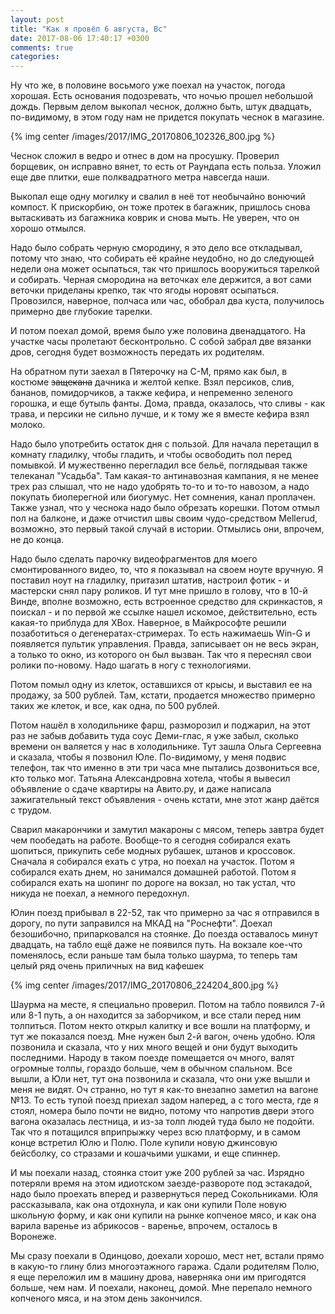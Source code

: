 ```yaml
---
layout: post
title: "Как я провёл 6 августа, Вс"
date: 2017-08-06 17:40:17 +0300
comments: true
categories: 
---
```

Ну что же, в половине восьмого уже поехал на участок, погода хорошая. Есть основания подозревать, что ночью прошел небольшой дождь. Первым делом выкопал чеснок, должно быть, штук двадцать, по-видимому, в этом году нам не придется покупать чеснок в магазине. 

{% img center /images/2017/IMG_20170806_102326_800.jpg %}

Чеснок сложил в ведро и отнес в дом на просушку. Проверил борщевик, он исправно вянет, то есть от Раундапа есть польза. Уложил еще две плитки, еше полквадратного метра навсегда наши.

Выкопал еще одну могилку и свалил в неё тот необычайно вонючий компост. К прискорбию, он тоже протек в багажник, пришлось снова вытаскивать из багажника коврик и снова мыть. Не уверен, что он хорошо отмылся.

Надо было собрать черную смородину, я это дело все откладывал, потому что знаю, что собирать её крайне неудобно, но до следующей недели она может осыпаться, так что пришлось вооружиться тарелкой и собирать. Черная смородина на веточках еле держится, а вот сами веточки приделаны крепко, так что ягоды норовят осыпаться. Провозился, наверное, полчаса или час, обобрал два куста, получилось примерно две глубокие тарелки. 

И потом поехал домой, время было уже половина двенадцатого. На участке часы пролетают бесконтрольно. С собой забрал две вязанки дров, сегодня будет возможность передать их родителям.

На обратном пути заехал в Пятерочку на С-М, прямо как был, в костюме ~~защекана~~ дачника и желтой кепке. Взял персиков, слив, бананов, помидорчиков, а также кефира, и непременно зеленого горошка, и еще бутыль фанты. Дома, правда, оказалось, что сливы - как трава, и персики не сильно лучше, и к тому же я вместе кефира взял молоко.

Надо было употребить остаток дня с пользой. Для начала перетащил в комнату гладилку, чтобы гладить, и чтобы освободить пол перед помывкой. И мужественно перегладил все бельё, поглядывая также телеканал "Усадьба". Там какая-то антинавозная кампания, я не менее трех раз слышал, что не надо удобрять то-то и то-то навозом, а надо покупать биоперегной или биогумус. Нет сомнения, канал проплачен. Также узнал, что у чеснока надо было обрезать корешки. Потом отмыл пол на балконе, и даже отчистил швы своим чудо-средством Mellerud, возможно, это первый такой случай в истории. Отмылись они, впрочем, не до конца.

Надо было сделать парочку видеофрагментов для моего смонтированного видео, то, что я показывал на своем ноуте вручную. Я поставил ноут на гладилку, притазил штатив, настроил фотик - и мастерски снял пару роликов. И тут мне пришло в голову, что в 10-й Винде, вполне возможно, есть встроенное средство для скринкастов, я поискал - и по первой же ссылке нашел искомое, действительно, есть какая-то приблуда для XBox. Наверное, в Майкрософте решили позаботиться о дегенератах-стримерах. То есть нажимаешь Win-G и появляется пультик управления. Правда, записывает он не весь экран, а только то окно, из которого он был вызван. Так что я переснял свои ролики по-новому. Надо шагать в ногу с технологиями.

Потом помыл одну из клеток, оставшихся от крысы, и выставил ее на продажу, за 500 рублей. Там, кстати, продается множество примерно таких же клеток, и все, как одна, по 500 рублей.

Потом нашёл в холодильнике фарш, разморозил и поджарил, на этот раз не забыв добавить туда соус Деми-глас, я уже забыл, сколько времени он валяется у нас в холодильнике. Тут зашла Ольга Сергеевна и сказала, чтобы я позвонил Юле. По-видимому, у меня подвис телефон, так что именно в эти три часа мне пытались дозвониться все, кто только мог. Татьяна Александровна хотела, чтобы я вывесил объявление о сдаче квартиры на Авито.ру, и даже написала зажигательный текст объявления - очень кстати, мне этот жанр даётся с трудом.

Сварил макарончики и замутил макароны с мясом, теперь завтра будет чем пообедать на работе. Вообще-то я сегодня собирался ехать шопиться, прикупить себе модных рубашек, штанов и кроссовок. Сначала я собирался ехать с утра, но поехал на участок. Потом я собирался ехать днем, но занимался домашней работой. Потом я собирался ехать на шопинг по дороге на вокзал, но так устал, что никуда не поехал, а немного передохнул.

Юлин поезд прибывал в 22-52, так что примерно за час я отправился в дорогу, по пути заправился на МКАД на "Роснефти". Доехал безошибочно, припарковался на стоянке. До поезда оставалось минут двадцать, на табло ещё даже не появился путь. На вокзале кое-что поменялось, если раньше там была только шаурма, то теперь там целый ряд очень приличных на вид кафешек

{% img center /images/2017/IMG_20170806_224204_800.jpg %}

Шаурма на месте, я специально проверил. Потом на табло появился 7-й или 8-1 путь, а он находится за заборчиком, и все стали перед ним толпиться. Потом некто открыл калитку и все вошли на платформу, и тут же показался поезд. Мне нужен был 2-й вагон, очень удобно. Юля позвонила и сказала, что у них много вещей и они будут выходить последними. Народу в таком поезде помещается оч много, валят огромные толпы, гораздо больше, чем в обычном спальном. Все вышли, а Юли нет, тут она позвонила и сказала, что они уже вышли и меня не видят. Оч странно, но тут я как-то внезапно заметил на вагоне №13. То есть тупой поезд приехал задом наперед, а с того места, где я стоял, номера было почти не видно, потому что напротив двери этого вагона оказалась лестница, и из-за толп людей туда было не подойти. Так что я потащился вприпрыжку через всю платформу, и в самом конце встретил Юлю и Полю. Поле купили новую джинсовую бейсболку, со стразами и кошачьими ушками, и еще спиннер.

И мы поехали назад, стоянка стоит уже 200 рублей за час. Изрядно потеряли время на этом идиотском заезде-развороте под эстакадой, надо было проехать вперед и развернуться перед Сокольниками. Юля рассказывала, как она отдохнула, и как они купили Поле новую школьную форму, и как они купили на рынке копченое мясо, и как она варила варенье из абрикосов - варенье, впрочем, осталось в Воронеже.

Мы сразу поехали в Одинцово, доехали хорошо, мест нет, встали прямо в какую-то глину близ многоэтажного гаража. Сдали родителям Полю, я еще переложил им в машину дрова, наверняка они им пригодятся больше, чем нам. И поехали, наконец, домой. Мне перепало немного копченого мяса, и на этом день закончился.